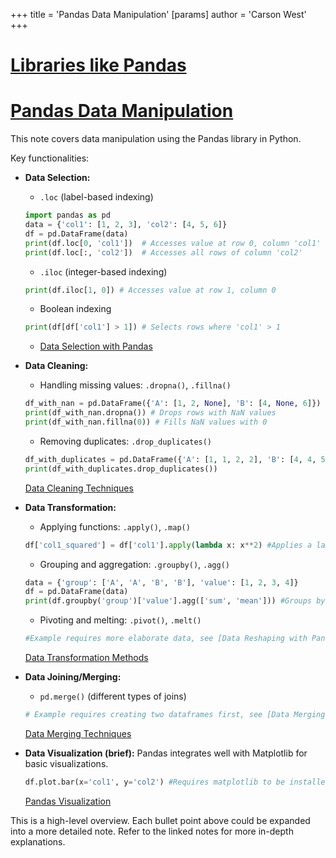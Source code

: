 +++
 title = 'Pandas Data Manipulation'
[params]
	author = 'Carson West'
+++
# [Libraries like Pandas](./../libraries-like-pandas/)
# [Pandas Data Manipulation](./../pandas-data-manipulation/) 
This note covers data manipulation using the Pandas library in Python.

Key functionalities:

* **Data Selection:**
    * `.loc` (label-based indexing)
    ```python
    import pandas as pd
    data = {'col1': [1, 2, 3], 'col2': [4, 5, 6]}
    df = pd.DataFrame(data)
    print(df.loc[0, 'col1'])  # Accesses value at row 0, column 'col1'
    print(df.loc[:, 'col2'])  # Accesses all rows of column 'col2'
    ```
    * `.iloc` (integer-based indexing)
    ```python
    print(df.iloc[1, 0]) # Accesses value at row 1, column 0
    ```
    * Boolean indexing
    ```python
    print(df[df['col1'] > 1]) # Selects rows where 'col1' > 1
    ```
    * [Data Selection with Pandas](./../data-selection-with-pandas/)


* **Data Cleaning:**
    * Handling missing values: `.dropna()`, `.fillna()`
    ```python
    df_with_nan = pd.DataFrame({'A': [1, 2, None], 'B': [4, None, 6]})
    print(df_with_nan.dropna()) # Drops rows with NaN values
    print(df_with_nan.fillna(0)) # Fills NaN values with 0
    ```
    * Removing duplicates: `.drop_duplicates()`
    ```python
    df_with_duplicates = pd.DataFrame({'A': [1, 1, 2, 2], 'B': [4, 4, 5, 5]})
    print(df_with_duplicates.drop_duplicates())
    ```
    [Data Cleaning Techniques](./../data-cleaning-techniques/)


* **Data Transformation:**
    * Applying functions: `.apply()`, `.map()`
    ```python
    df['col1_squared'] = df['col1'].apply(lambda x: x**2) #Applies a lambda function
    ```
    * Grouping and aggregation: `.groupby()`, `.agg()`
    ```python
    data = {'group': ['A', 'A', 'B', 'B'], 'value': [1, 2, 3, 4]}
    df = pd.DataFrame(data)
    print(df.groupby('group')['value'].agg(['sum', 'mean'])) #Groups by 'group' and calculates sum and mean of 'value'
    ```
    * Pivoting and melting: `.pivot()`, `.melt()`
    ```python
    #Example requires more elaborate data, see [Data Reshaping with Pandas](./../data-reshaping-with-pandas/)
    ```
    [Data Transformation Methods](./../data-transformation-methods/)


* **Data Joining/Merging:**
    * `pd.merge()` (different types of joins)
    ```python
    # Example requires creating two dataframes first, see [Data Merging Techniques](./../data-merging-techniques/)
    ```
    [Data Merging Techniques](./../data-merging-techniques/)


* **Data Visualization (brief):**
    Pandas integrates well with Matplotlib for basic visualizations.
    ```python
    df.plot.bar(x='col1', y='col2') #Requires matplotlib to be installed
    ```
    [Pandas Visualization](./../pandas-visualization/)

This is a high-level overview. Each bullet point above could be expanded into a more detailed note.  Refer to the linked notes for more in-depth explanations.
